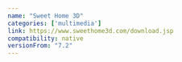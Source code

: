 ```yaml
---
name: "Sweet Home 3D"
categories: ['multimedia']
link: https://www.sweethome3d.com/download.jsp
compatibility: native
versionFrom: "7.2"
---
```


